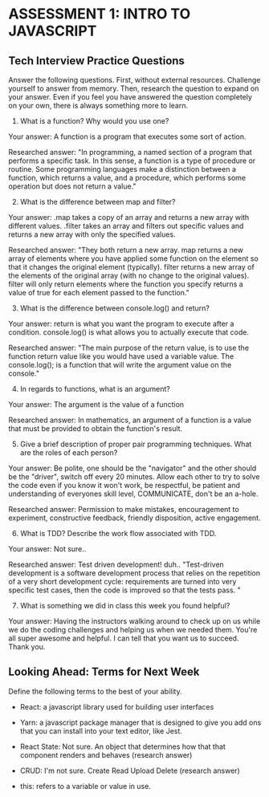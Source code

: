 # ASSESSMENT 1: INTRO TO JAVASCRIPT
## Tech Interview Practice Questions

Answer the following questions. First, without external resources. Challenge yourself to answer from memory. Then, research the question to expand on your answer. Even if you feel you have answered the question completely on your own, there is always something more to learn.   

1. What is a function? Why would you use one?

  Your answer: A function is a program that executes some sort of action.

  Researched answer: "In programming, a named section of a program that performs a specific task. In this sense, a function is a type of procedure or routine. Some programming languages make a distinction between a function, which returns a value, and a procedure, which performs some operation but does not return a value."



2. What is the difference between map and filter?

  Your answer: .map takes a copy of an array and returns a new array with different values. .filter takes an array and filters out specific values and returns a new array with only the specified values.

  Researched answer: "They both return a new array. map returns a new array of elements where you have applied some function on the element so that it changes the original element (typically). filter returns a new array of the elements of the original array (with no change to the original values). filter will only return elements where the function you specify returns a value of true for each element passed to the function."



3. What is the difference between console.log() and return?

  Your answer: return is what you want the program to execute after a condition. console.log() is what allows you to actually execute that code.

  Researched answer: "The main purpose of the return value, is to use the function return value like you would have used a variable value. The console.log(); is a function that will write the argument value on the console."


4. In regards to functions, what is an argument?

  Your answer: The argument is the value of a function

  Researched answer: In mathematics, an argument of a function is a value that must be provided to obtain the function's result.



5. Give a brief description of proper pair programming techniques. What are the roles of each person?

  Your answer: Be polite, one should be the "navigator" and the other should be the "driver", switch off every 20 minutes. Allow each other to try to solve the code even if you know it won't work, be respectful, be patient and understanding of everyones skill level, COMMUNICATE, don't be an a-hole.

  Researched answer: Permission to make mistakes, encouragement to experiment, constructive feedback, friendly disposition, active engagement.



6. What is TDD? Describe the work flow associated with TDD.

  Your answer: Not sure..

  Researched answer: Test driven development! duh.. "Test-driven development is a software development process that relies on the repetition of a very short development cycle: requirements are turned into very specific test cases, then the code is improved so that the tests pass. "



7. What is something we did in class this week you found helpful?  

  Your answer: Having the instructors walking around to check up on us while we do the coding challenges and helping us when we needed them. You're all super awesome and helpful. I can tell that you want us to succeed. Thank you.



## Looking Ahead: Terms for Next Week

Define the following terms to the best of your ability.

- React: a javascript library used for building user interfaces

- Yarn: a javascript package manager that is designed to give you add ons that you can install into your text editor, like Jest. 

- React State: Not sure. An object that determines how that that component renders and behaves (research answer)

- CRUD: I'm not sure. Create Read Upload Delete (research answer)

- this: refers to a variable or value in use.
